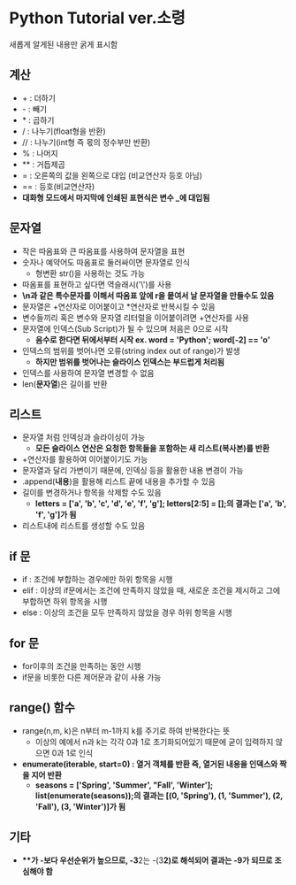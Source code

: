 # Python Tutorial ver.소령
  새롭게 알게된 내용만 굵게 표시함

## 계산
  * \+ : 더하기
  * \- : 빼기
  * \* : 곱하기
  * / : 나누기(float형을 반환)
  * // : 나누기(int형 즉 몫의 정수부만 반환)
  * % : 나머지
  * ** : 거듭제곱
  * = : 오른쪽의 값을 왼쪽으로 대입 (비교연산자 등호 아님)
  * == : 등호(비교연산자)
  * **대화형 모드에서 마지막에 인쇄된 표현식은 변수 _에 대입됨**

## 문자열
  * 작은 따옴표와 큰 따옴표를 사용하여 문자열을 표현
  * 숫자나 예약어도 따옴표로 둘러싸이면 문자열로 인식
    * 형변환 str()을 사용하는 것도 가능
  * 따옴표를 표현하고 싶다면 역슬래시('\\')를 사용
  * **\\n과 같은 특수문자를 이해서 따옴표 앞에 r을 뭍여서 날 문자열을 만들수도 있음**
  * 문자열은 \+연산자로 이어붙이고 \*연산자로 반복시킬 수 있음
  * 변수들끼리 혹은 변수와 문자열 리터럴을 이어붙이려면 \+연산자를 사용
  * 문자열에 인덱스(Sub Script)가 될 수 있으며 처음은 0으로 시작
    * **음수로 한다면 뒤에서부터 시작 ex. word = 'Python'; word[-2] == 'o'**
  * 인덱스의 범위를 벗어나면 오류(string index out of range)가 발생
    * **하지만 범위를 벗어나는 슬라이스 인덱스는 부드럽게 처리됨**
  * 인덱스를 사용하여 문자열 변경할 수 없음
  * len(__문자열__)은 길이를 반환

## 리스트
  * 문자열 처럼 인덱싱과 슬라이싱이 가능
    * **모든 슬라이스 연산은 요청한 항목들을 포함하는 새 리스트(복사본)를 반환**
  * \+연산자를 활용하여 이어붙이기도 가능
  * 문자열과 달리 가변이기 때문에, 인덱싱 등을 활용한 내용 변경이 가능
  * \.append(__내용__)을 활용해 리스트 끝에 내용을 추가할 수 있음
  * 길이를 변경하거나 항목을 삭제할 수도 있음
    * **letters = ['a', 'b', 'c', 'd', 'e', 'f', 'g']; letters[2:5] = [];의 결과는 ['a', 'b', 'f', 'g']가 됨**
  * 리스트내에 리스트를 생성할 수도 있음

## if 문
  * if : 조건에 부합하는 경우에만 하위 항목을 시행
  * elif : 이상의 if문에서는 조건에 만족하지 않았을 때, 새로운 조건을 제시하고 그에 부합하면 하위 항목을 시행
  * else : 이상의 조건을 모두 만족하지 않았을 경우 하위 항목을 시행

## for 문
  * for이후의 조건을 만족하는 동안 시행
  * if문을 비롯한 다른 제어문과 같이 사용 가능

## range() 함수
  * range(n,m, k)은 n부터 m-1까지 k를 주기로 하여 반복한다는 뜻
    * 이상의 예에서 n과 k는 각각 0과 1로 초기화되어있기 때문에 굳이 입력하지 않으면 0과 1로 인식
  * **enumerate(iterable, start=0) : 열거 객체를 반환 즉, 열거된 내용을 인덱스와 짝을 지어 반환**
    * **seasons = ['Spring', 'Summer', "Fall', 'Winter']; list(enumerate(seasons));의 결과는
    [(0, 'Spring'), (1, 'Summer'), (2, 'Fall'), (3, 'Winter')]가 됨**
## 기타
  * **\**가 \-보다 우선순위가 높으므로, -3**2는 -(3**2)로 해석되어 결과는 -9가 되므로 조심해야 함**
